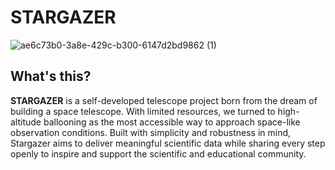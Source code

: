 # STARGAZER
![ae6c73b0-3a8e-429c-b300-6147d2bd9862 (1)](https://github.com/user-attachments/assets/ce5d9f2d-751d-4a84-be54-02f2e2ecabba)

## What's this?  
**STARGAZER** is a self-developed telescope project born from the dream of building a space telescope. 
With limited resources, we turned to high-altitude ballooning as the most accessible way to approach space-like observation conditions. 
Built with simplicity and robustness in mind, Stargazer aims to deliver meaningful scientific data while sharing every step openly to inspire and support the scientific and educational community.
